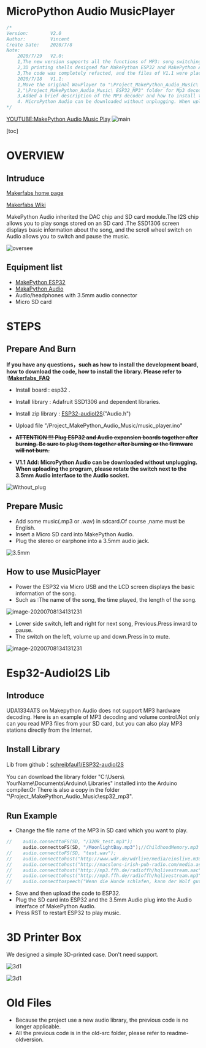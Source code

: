 # MicroPython Audio MusicPlayer

```c++
/*
Version:		V2.0
Author:			Vincent
Create Date:	2020/7/8
Note:
	2020/7/29	V2.0:
	1,The new version supports all the functions of MP3: song switching, volume adjustment, pause and mute.Support mp3, WAV, ACC common formats.
	2,3D printing shells designed for MakePython ESP32 and MakePython Audio are provided.
	3,The code was completely refacted, and the files of V1.1 were placed in the old-SRc folder. The previous README was renamed to Readme-OldVersion.
	2020/7/18	V1.1: 
	1,Move the original WavPlayer to "\Project_MakePython_Audio_Music\ ESP32_wav_player"
	2,"\Project_MakePython_Audio_Music\ ESP32_MP3" folder for Mp3 decoding instance and volume control instance.
	3,Added a brief description of the MP3 decoder and how to install the library.
	4. MicroPython Audio can be downloaded without unplugging. When uploading the program, please rotate the switch next to the 3.5mm Audio interface to the Audio socket.
*/
```

[YOUTUBE:MakePython Audio Music Play](https://www.youtube.com/watch?v=0urJ_uxfW0k&feature=youtu.be)
![main](md_pic/main.JPG)

[toc]

# OVERVIEW

## Intruduce

[Makerfabs home page](https://www.makerfabs.com/)

[Makerfabs Wiki](https://makerfabs.com/wiki/index.php?title=Main_Page)

MakePython Audio inherited the DAC chip and SD card module.The I2S chip allows you to play songs stored on an SD card .The SSD1306 screen displays basic information about the song, and the scroll wheel switch on Audio allows you to switch and pause the music.



![oversee](md_pic/oversee2.png)

## Equipment list

- [MakePython ESP32](https://www.makerfabs.com/wiki/index.php?title=MakePython_ESP32)
- [MakaPython Audio](https://www.makerfabs.com/wiki/index.php?title=MakaPython_Audio)
- Audio/headphones with 3.5mm audio connector
- Micro SD card



# STEPS

## Prepare And Burn

**If you have any questions，such as how to install the development board, how to download the code, how to install the library. Please refer to :[Makerfabs_FAQ](https://github.com/Makerfabs/Makerfabs_FAQ)**

- Install board : esp32 .

- Install library : Adafruit SSD1306 and dependent libraries.
- Install zip library : [ESP32-audioI2S](https://github.com/schreibfaul1/ESP32-audioI2S)("Audio.h")

- Upload file "/Project_MakePython_Audio_Music/music_player.ino"


- **~~ATTENTION !!! Plug ESP32 and Audio expansion boards together after burning. Be sure to plug them together after burning or the firmware will not burn.~~** 
- **V1.1 Add:	MicroPython Audio can be downloaded without unplugging. When uploading the program, please rotate the switch next to the 3.5mm Audio interface to the Audio socket.**

![Without_plug](md_pic/Without_plug.png)

## Prepare Music

- Add some music(.mp3 or .wav) in sdcard.Of course ,name must be English.
- Insert a Micro SD card into MakePython Audio.
- Plug the stereo or earphone into a 3.5mm audio jack.

![3.5mm](md_pic/3.5mm.JPG)

  

## How to use MusicPlayer

- Power the ESP32 via Micro USB and the LCD screen displays the basic information of the song.
- Such as :The name of the song, the time played, the length of the song.

![image-20200708134131231](md_pic/music_info.JPG)

- Lower side switch, left and right for next song, Previous.Press inward to pause.
- The switch on the left, volume up and down.Press in to mute.

![image-20200708134131231](md_pic/button_control.png)


# Esp32-AudioI2S Lib

## Introduce

UDA1334ATS on Makepython Audio does not support MP3 hardware decoding. Here is an example of MP3 decoding and volume control.Not only can you read MP3 files from your SD card, but you can also play MP3 stations directly from the Internet.

## Install Library

Lib from github：[schreibfaul1/ESP32-audioI2S](https://github.com/schreibfaul1/ESP32-audioI2S/)

You can download the library folder "C:\Users\ YourName\Documents\Arduino\ Libraries" installed into the Arduino compiler.Or There is also a copy in the folder "\Project_MakePython_Audio_Music\esp32_mp3\".

## Run Example

- Change the file name of the MP3 in SD card which you want to play.

```c++
//    audio.connecttoFS(SD, "/320k_test.mp3");
      audio.connecttoFS(SD, "/MoonlightBay.mp3");//ChildhoodMemory.mp3  //MoonRiver.mp3
//    audio.connecttoFS(SD, "test.wav");
//    audio.connecttohost("http://www.wdr.de/wdrlive/media/einslive.m3u");
//    audio.connecttohost("http://macslons-irish-pub-radio.com/media.asx");
//    audio.connecttohost("http://mp3.ffh.de/radioffh/hqlivestream.aac"); //  128k aac
//    audio.connecttohost("http://mp3.ffh.de/radioffh/hqlivestream.mp3"); //  128k mp3
//    audio.connecttospeech("Wenn die Hunde schlafen, kann der Wolf gut Schafe stehlen.", "de");
```

- Save and then upload the code to ESP32.
- Plug the SD card into ESP32 and the 3.5mm Audio plug into the Audio interface of MakePython Audio.
- Press RST to restart ESP32 to play music.



# 3D Printer Box

We designed a simple 3D-printed case. Don't need support.

![3d1](md_pic/3d1.png)

![3d1](md_pic/3d2.png)

# Old Files

- Because the project use a new audio library, the previous code is no longer applicable.
- All the previous code is in the old-src folder, please refer to readme-oldversion.
